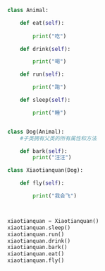 
<BlogInfo id="953" title="3.继承的传递性" author="白日梦想猿" pv=0 read_times=0 pre_cost_time="0分24秒" category="面向对象的特性" tag_list="['面向对象的特性']" create_time="2020.02.26 14:14:24" update_time="2020.02.26 14:31:03" />

```python
class Animal:

    def eat(self):
       
        print("吃")

    def drink(self):

        print("喝")

    def run(self):

        print("跑")

    def sleep(self):

        print("睡")


class Dog(Animal):
    #子类拥有父类的所有属性和方法

    def bark(self):
        print("汪汪")

class Xiaotianquan(Dog):

    def fly(self):

        print("我会飞")



xiaotianquan = Xiaotianquan()
xiaotianquan.sleep()
xiaotianquan.run()
xiaotianquan.drink()
xiaotianquan.bark()
xiaotianquan.eat()
xiaotianquan.fly()
```
